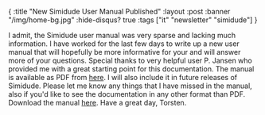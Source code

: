 {
  :title "New Simidude User Manual Published"
  :layout :post
  :banner "/img/home-bg.jpg"
  :hide-disqus? true
  :tags ["it" "newsletter" "simidude"]
}

I admit, the Simidude user manual was very sparse and lacking much information. I have worked for the last few days to write up a new user manual that will hopefully be more informative for your and will answer more of your questions. Special thanks to very helpful user P. Jansen who provided me with a great starting point for this documentation. The manual is available as PDF from [here](http://helpdesk.agynamix.de/index.php?pg=kb.page&id=6). I will also include it in future releases of Simidude. Please let me know any things that I have missed in the manual, also if you'd like to see the documentation in any other format than PDF. Download the manual [here](http://helpdesk.agynamix.de/index.php?pg=kb.page&id=6). Have a great day, Torsten.
